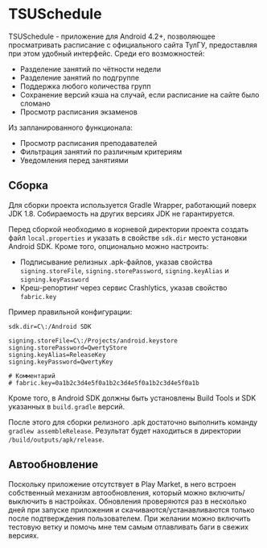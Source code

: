 # TSUSchedule
TSUSchedule - приложение для Android 4.2+, позволяющее просматривать расписание с официального сайта ТулГУ, предоставляя при этом удобный интерфейс. Среди его возможностей:
* Разделение занятий по чётности недели
* Разделение занятий по подгруппе
* Поддержка любого количества групп
* Сохранение версий кэша на случай, если расписание на сайте было сломано
* Просмотр расписания экзаменов

Из запланированного функционала:
* Просмотр расписания преподавателей
* Фильтрация занятий по различным критериям
* Уведомления перед занятиями

## Сборка
Для сборки проекта используется Gradle Wrapper, работающий поверх JDK 1.8. Собираемость на других версиях JDK не гарантируется. 

Перед сборкой необходимо в корневой директории проекта создать файл `local.properties` и указать в свойстве `sdk.dir` место установки Android SDK. Кроме того, опционально можно настроить:
* Подписывание релизных .apk-файлов, указав свойства `signing.storeFile`, `signing.storePassword`, `signing.keyAlias` и `signing.keyPassword`
* Креш-репортинг через сервис Crashlytics, указав свойство `fabric.key`

Пример правильной конфигурации:
```properties
sdk.dir=C\:/Android SDK

signing.storeFile=C\:/Projects/android.keystore
signing.storePassword=QwertyStore
signing.keyAlias=ReleaseKey
signing.keyPassword=QwertyKey

# Комментарий
# fabric.key=0a1b2c3d4e5f0a1b2c3d4e5f0a1b2c3d4e5f0a1b
```

Кроме того, в Android SDK должны быть установлены Build Tools и SDK указанных в `build.gradle` версий.

После этого для сборки релизного .apk достаточно выполнить команду `gradlew assembleRelease`. Результат будет находиться в директории `/build/outputs/apk/release`.

## Автообновление
Поскольку приложение отсутствует в Play Market, в него встроен собственный механизм автообновления, который можно включить/выключить в настройках. Обновления проверяются раз в несколько дней при запуске приложения и скачиваются/устанавливаются только после подтверждения пользователем. При желании можно включить тестовую ветку и помочь мне тем самым отлавливать баги в свежих версиях.